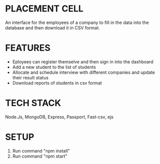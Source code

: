 # PLACEMENT CELL

An interface for the employees of a company to fill in the data into the database and then download it in CSV format.


# FEATURES

- Eployees can register themselve and then sign in into the dashboard
- Add a new student to the list of students
- Allocate and schedule interview with different companies and update their result status
- Download reports of students in csv format

# TECH STACK

Node.Js, MongoDB, Express, Passport, Fast-csv, ejs

# SETUP
1) Run command "npm install"
2) Run command "npm start"

